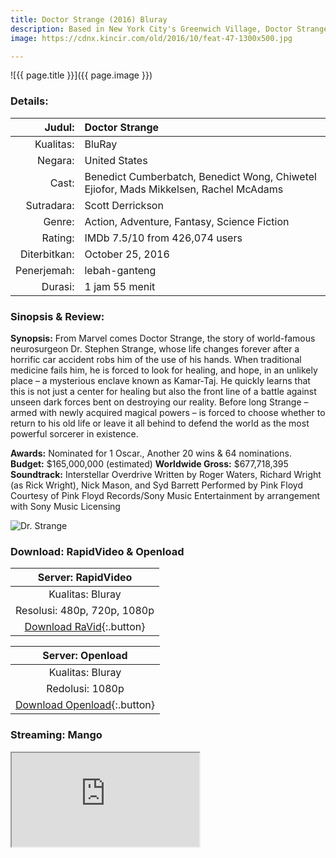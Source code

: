 ```yaml
---
title: Doctor Strange (2016) Bluray
description: Based in New York City's Greenwich Village, Doctor Strange must act as an intermediary between the real world and what lies beyond
image: https://cdnx.kincir.com/old/2016/10/feat-47-1300x500.jpg

---
```

![{{ page.title }}]({{ page.image }})

### Details:

| Judul: | Doctor Strange |
|---:|:---|
| Kualitas: | BluRay |
| Negara: | United States |
| Cast: | Benedict Cumberbatch, Benedict Wong, Chiwetel Ejiofor, Mads Mikkelsen, Rachel McAdams |
| Sutradara: | Scott Derrickson |
| Genre: | Action, Adventure, Fantasy, Science Fiction |
| Rating: | IMDb 7.5/10 from 426,074 users |
| Diterbitkan: | October 25, 2016 |
| Penerjemah: | lebah-ganteng |
| Durasi: | 1 jam 55 menit |

### Sinopsis & Review:

**Synopsis:**
From Marvel comes Doctor Strange, the story of world-famous neurosurgeon Dr. Stephen Strange, whose life changes forever after a horrific car accident robs him of the use of his hands. When traditional medicine fails him, he is forced to look for healing, and hope, in an unlikely place – a mysterious enclave known as Kamar-Taj. He quickly learns that this is not just a center for healing but also the front line of a battle against unseen dark forces bent on destroying our reality. Before long Strange – armed with newly acquired magical powers – is forced to choose whether to return to his old life or leave it all behind to defend the world as the most powerful sorcerer in existence.

**Awards:** Nominated for 1 Oscar., Another 20 wins & 64 nominations.
**Budget:** $165,000,000 (estimated)
**Worldwide Gross:** $677,718,395
**Soundtrack:** Interstellar Overdrive Written by Roger Waters, Richard Wright (as Rick Wright), Nick Mason, and Syd Barrett Performed by Pink Floyd Courtesy of Pink Floyd Records/Sony Music Entertainment by arrangement with Sony Music Licensing

![Dr. Strange](https://cdnx.kincir.com/old/2016/10/4-31.jpg)

### Download: RapidVideo & Openload

| Server: RapidVideo |
|:---:|
| Kualitas: Bluray |
| Resolusi: 480p, 720p, 1080p |
| [Download RaVid](https://safelink.knoacc.org/#WDMqG){:.button} |

| Server: Openload |
|:---:|
| Kualitas: Bluray |
| Redolusi: 1080p |
| [Download Openload](https://safelink.knoacc.org/#PVH1k){:.button} |

### Streaming: Mango

<iframe src="https://streamango.com/embed/pddfrcobfkpalcme"/>

